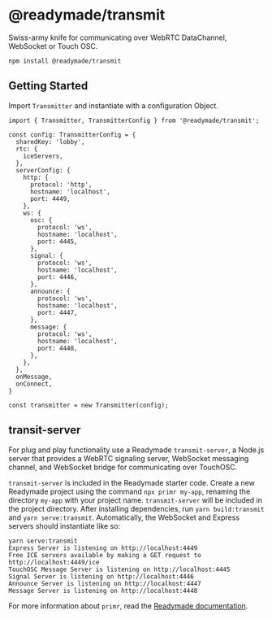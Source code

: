 # @readymade/transmit

Swiss-army knife for communicating over WebRTC DataChannel, WebSocket or Touch OSC.

```
npm install @readymade/transmit
```

## Getting Started

Import `Transmitter` and instantiate with a configuration Object.

```
import { Transmitter, TransmitterConfig } from '@readymade/transmit';

const config: TransmitterConfig = {
  sharedKey: 'lobby',
  rtc: {
    iceServers,
  },
  serverConfig: {
    http: {
      protocol: 'http',
      hostname: 'localhost',
      port: 4449,
    },
    ws: {
      osc: {
        protocol: 'ws',
        hostname: 'localhost',
        port: 4445,
      },
      signal: {
        protocol: 'ws',
        hostname: 'localhost',
        port: 4446,
      },
      announce: {
        protocol: 'ws',
        hostname: 'localhost',
        port: 4447,
      },
      message: {
        protocol: 'ws',
        hostname: 'localhost',
        port: 4448,
      },
    },
  },
  onMessage,
  onConnect,
}

const transmitter = new Transmitter(config);
```

## transit-server

For plug and play functionality use a Readymade `transmit-server`, a Node.js server that provides a WebRTC signaling server, WebSocket messaging channel, and WebSocket bridge for communicating over TouchOSC.

`transmit-server` is included in the Readymade starter code. Create a new Readymade project using the command `npx primr my-app`, renaming the directory `my-app` with your project name. `transmit-server` will be included in the project directory. After installing dependencies, run `yarn build:transmit` and `yarn serve:transmit`. Automatically, the WebSocket and Express servers should instantiate like so:

```
yarn serve:transmit
Express Server is listening on http://localhost:4449
Free ICE servers available by making a GET request to http://localhost:4449/ice
TouchOSC Message Server is listening on http://localhost:4445
Signal Server is listening on http://localhost:4446
Announce Server is listening on http://localhost:4447
Message Server is listening on http://localhost:4448
```

For more information about `primr`, read the [Readymade documentation](https://readymade-ui.github.io).
